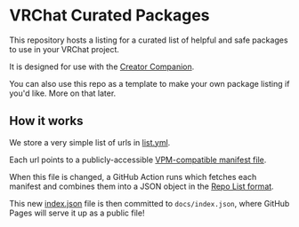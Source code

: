 # VRChat Curated Packages

This repository hosts a listing for a curated list of helpful and safe packages to use in your VRChat project.

It is designed for use with the [Creator Companion](https://docs.vrchat.com/docs/creator-companion-overview).

You can also use this repo as a template to make your own package listing if you'd like. More on that later.

## How it works

We store a very simple list of urls in [list.yml](list.yml). 

Each url points to a publicly-accessible [VPM-compatible manifest file](https://docs.vrchat.com/docs/packages#package-format).


When this file is changed, a GitHub Action runs which fetches each manifest and combines them into a JSON object in the [Repo List format](https://docs.vrchat.com/docs/repos#format).

This new [index.json](docs/index.json) file is then committed to `docs/index.json`, where GitHub Pages will serve it up as a public file!
